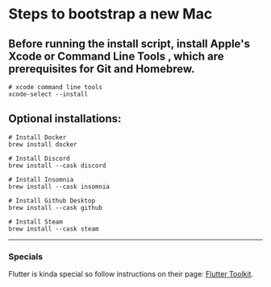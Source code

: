 # Steps to bootstrap a new Mac

## Before running the install script, install Apple's Xcode or Command Line Tools , which are prerequisites for Git and Homebrew.

```
# xcode command line tools
xcode-select --install
```

## Optional installations:
```
# Install Docker
brew install docker

# Install Discord
brew install --cask discord

# Install Insomnia 
brew install --cask insomnia

# Install Github Desktop
brew install --cask github

# Install Steam 
brew install --cask steam
```

---
### Specials

Flutter is kinda special so follow instructions on their page: [Flutter Toolkit](https://docs.flutter.dev/get-started/install/macos/).
